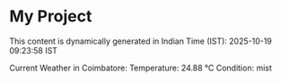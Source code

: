 # My Project

This content is dynamically generated in Indian Time (IST): 2025-10-19 09:23:58 IST


Current Weather in Coimbatore:
Temperature: 24.88 °C
Condition: mist
